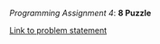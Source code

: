 _Programming Assignment 4_: __8 Puzzle__

[Link to problem statement](http://coursera.cs.princeton.edu/algs4/assignments/8puzzle.html)
